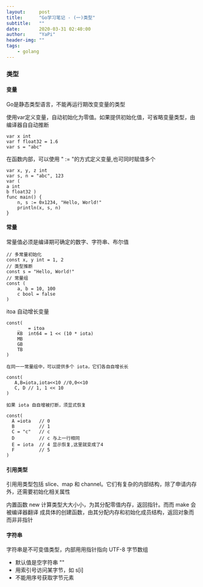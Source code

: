 ```yaml
---
layout:     post
title:      "Go学习笔记 - (一)类型"
subtitle:   ""
date:       2020-03-31 02:40:00
author:     "YaPi"
header-img: ""
tags:
    - golang
---
```


### 类型

#### 变量
Go是静态类型语言，不能再运行期改变变量的类型

使用var定义变量，自动初始化为零值。如果提供初始化值，可省略变量类型，由编译器⾃自动推断

```
var x int
var f float32 = 1.6
var s = "abc"
```

在函数内部，可以使用 " := "的方式定义变量,也可同时赋值多个

```
var x, y, z int
var s, n = "abc", 123
var (
a int
b float32 )
func main() {
    n, s := 0x1234, "Hello, World!"
    println(x, s, n)
}
```

#### 常量
常量值必须是编译期可确定的数字、字符串、布尔值

```
// 多常量初始化
const x, y int = 1, 2
// 类型推断
const s = "Hello, World!"
// 常量组
const ( 
    a, b = 10, 100
    c bool = false
)
```

itoa 自动增长变量

```text
const(
    _   = itoa
    KB  int64 = 1 << (10 * iota)
    MB
    GB
    TB
)

在同⼀一常量组中，可以提供多个 iota，它们各⾃自增⻓长

const(
   A,B=iota,iota<<10 //0,0<<10
   C, D // 1, 1 << 10 
)

如果 iota ⾃自增被打断，须显式恢复

const(
  A =iota   // 0
  B         // 1
  C = "c"   // c
  D         // c 与上一行相同
  E = iota  // 4 显示恢复,这里就变成了4
  F         // 5   
)

```

#### 引用类型
引⽤用类型包括 slice、map 和 channel。它们有复杂的内部结构，除了申请内存外，还需要初始化相关属性

内置函数 new 计算类型⼤大⼩小，为其分配零值内存，返回指针。⽽而 make 会被编译器翻译 成具体的创建函数，由其分配内存和初始化成员结构，返回对象⽽而⾮非指针

#### 字符串

字符串是不可变值类型，内部⽤用指针指向 UTF-8 字节数组

- 默认值是空字符串 ""
- 用索引号访问某字节，如 s[i]
- 不能用序号获取字节元素